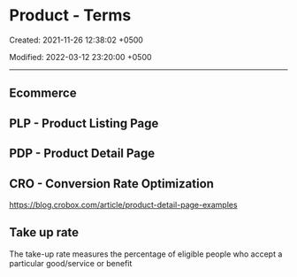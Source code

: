 # Product - Terms

Created: 2021-11-26 12:38:02 +0500

Modified: 2022-03-12 23:20:00 +0500

---

## Ecommerce

## PLP - Product Listing Page

## PDP - Product Detail Page

## CRO - Conversion Rate Optimization

<https://blog.crobox.com/article/product-detail-page-examples>

## Take up rate

The take-up rate measures the percentage of eligible people who accept a particular good/service or benefit

